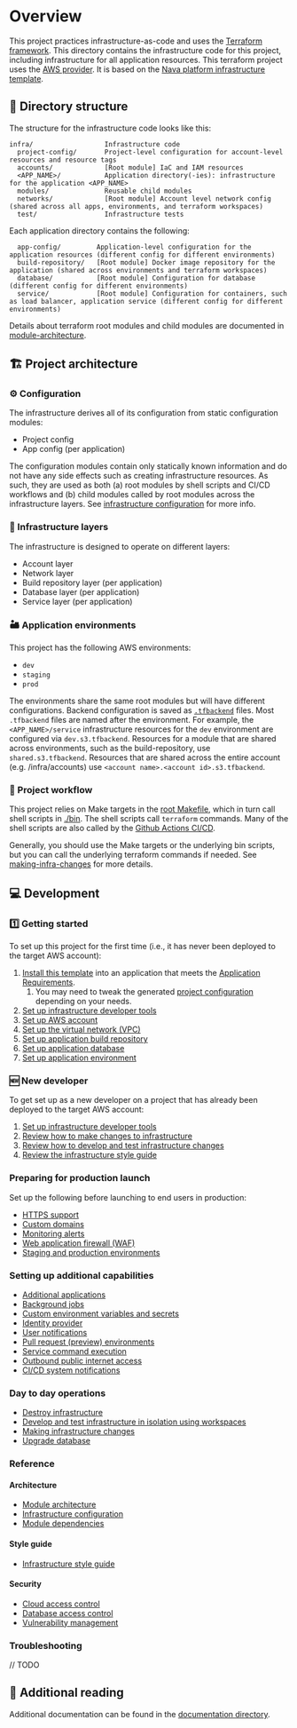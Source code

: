 # Overview

This project practices infrastructure-as-code and uses the [Terraform framework](https://www.terraform.io). This directory contains the infrastructure code for this project, including infrastructure for all application resources. This terraform project uses the [AWS provider](https://registry.terraform.io/providers/hashicorp/aws/latest/docs). It is based on the [Nava platform infrastructure template](https://github.com/navapbc/template-infra).

## 📂 Directory structure

The structure for the infrastructure code looks like this:

```text
infra/                  Infrastructure code
  project-config/       Project-level configuration for account-level resources and resource tags
  accounts/             [Root module] IaC and IAM resources
  <APP_NAME>/           Application directory(-ies): infrastructure for the application <APP_NAME>
  modules/              Reusable child modules
  networks/             [Root module] Account level network config (shared across all apps, environments, and terraform workspaces)
  test/                 Infrastructure tests
```

Each application directory contains the following:

```text
  app-config/         Application-level configuration for the application resources (different config for different environments)
  build-repository/   [Root module] Docker image repository for the application (shared across environments and terraform workspaces)
  database/           [Root module] Configuration for database (different config for different environments)
  service/            [Root module] Configuration for containers, such as load balancer, application service (different config for different environments)
```

Details about terraform root modules and child modules are documented in [module-architecture](/docs/infra/reference/module-architecture.md).

## 🏗️ Project architecture

### ⚙️ Configuration

The infrastructure derives all of its configuration from static configuration modules:

- Project config
- App config (per application)

The configuration modules contain only statically known information and do not have any side effects such as creating infrastructure resources. As such, they are used as both (a) root modules by shell scripts and CI/CD workflows and (b) child modules called by root modules across the infrastructure layers. See [infrastructure configuration](/docs/infra/reference/infrastructure-configuration.md) for more info.

### 🧅 Infrastructure layers

The infrastructure is designed to operate on different layers:

- Account layer
- Network layer
- Build repository layer (per application)
- Database layer (per application)
- Service layer (per application)

### 🏜️ Application environments

This project has the following AWS environments:

- `dev`
- `staging`
- `prod`

The environments share the same root modules but will have different configurations. Backend configuration is saved as [`.tfbackend`](https://developer.hashicorp.com/terraform/language/backend#file) files. Most `.tfbackend` files are named after the environment. For example, the `<APP_NAME>/service` infrastructure resources for the `dev` environment are configured via `dev.s3.tfbackend`. Resources for a module that are shared across environments, such as the build-repository, use `shared.s3.tfbackend`. Resources that are shared across the entire account (e.g. /infra/accounts) use `<account name>.<account id>.s3.tfbackend`.

### 🔀 Project workflow

This project relies on Make targets in the [root Makefile](/Makefile), which in turn call shell scripts in [./bin](/bin). The shell scripts call `terraform` commands. Many of the shell scripts are also called by the [Github Actions CI/CD](/.github/workflows).

Generally, you should use the Make targets or the underlying bin scripts, but you can call the underlying terraform commands if needed. See [making-infra-changes](/docs/infra/operations/making-infra-changes.md) for more details.

## 💻 Development

### 1️⃣ Getting started

To set up this project for the first time (i.e., it has never been deployed to the target AWS account):

1. [Install this template](/README.md#installation) into an application that meets the [Application Requirements](/README.md#application-requirements). 
    1. You may need to tweak the generated [project configuration](/infra/project-config/main.tf) depending on your needs. <!-- markdown-link-check-disable-line -->
2. [Set up infrastructure developer tools](/docs/infra/getting-started/set-up-infrastructure-tools.md)
3. [Set up AWS account](/docs/infra/getting-started/set-up-aws-account.md)
4. [Set up the virtual network (VPC)](/docs/infra/getting-started/set-up-network.md)
5. [Set up application build repository](/docs/infra/getting-started/set-up-app-build-repository.md)
6. [Set up application database](/docs/infra/getting-started/set-up-database.md)
7. [Set up application environment](/docs/infra/getting-started/set-up-app-env.md)

### 🆕 New developer

To get set up as a new developer on a project that has already been deployed to the target AWS account:

1. [Set up infrastructure developer tools](/docs/infra/getting-started/set-up-infrastructure-tools.md)
2. [Review how to make changes to infrastructure](/docs/infra/operations/making-infra-changes.md)
3. [Review how to develop and test infrastructure changes](/docs/infra/operations/develop-and-test-infrastructure-in-isolation-using-workspaces.md)
4. [Review the infrastructure style guide](/docs/infra/reference/style-guide.md)

### Preparing for production launch

Set up the following before launching to end users in production:

- [HTTPS support](/docs/infra/production-preparations/https-support.md)
- [Custom domains](/docs/infra/production-preparations/custom-domains.md)
- [Monitoring alerts](/docs/infra/production-preparations/monitoring-alerts.md)
- [Web application firewall (WAF)](/docs/infra/production-preparations/web-application-firewall.md)
- [Staging and production environments](../docs/infra/production-preparations/staging-and-production-environments.md)

### Setting up additional capabilities

- [Additional applications](../docs/infra/additional-capabilities/add-application.md)
- [Background jobs](../docs/infra/additional-capabilities/background-jobs.md)
- [Custom environment variables and secrets](../docs/infra/additional-capabilities/environment-variables-and-secrets.md)
- [Identity provider](../docs/infra/additional-capabilities/identity-provider.md)
- [User notifications](../docs/infra/additional-capabilities/notifications.md)
- [Pull request (preview) environments](../docs/infra/additional-capabilities/pull-request-environments.md)
- [Service command execution](../docs/infra/additional-capabilities/service-command-execution.md)
- [Outbound public internet access](../docs/infra/additional-capabilities/set-up-public-internet-access.md)
- [CI/CD system notifications](../docs/infra/additional-capabilities/system-notifications.md)

### Day to day operations

- [Destroy infrastructure](../docs/infra/operations/destroy-infrastructure.md)
- [Develop and test infrastructure in isolation using workspaces](../docs/infra/operations/develop-and-test-infrastructure-in-isolation-using-workspaces.md)
- [Making infrastructure changes](../docs/infra/operations/making-infra-changes.md)
- [Upgrade database](../docs/infra/operations/upgrade-database.md)

### Reference

#### Architecture

- [Module architecture](../docs/infra/reference/module-architecture.md)
- [Infrastructure configuration](../docs/infra/reference/infrastructure-configuration.md)
- [Module dependencies](../docs/infra/reference/module-dependencies.md)

#### Style guide

- [Infrastructure style guide](../docs/infra/reference/style-guide.md)

#### Security

- [Cloud access control](../docs/infra/reference/cloud-access-control.md)
- [Database access control](../docs/infra/reference/database-access-control.md)
- [Vulnerability management](../docs/infra/reference/vulnerability-management.md)

### Troubleshooting

// TODO

## 📇 Additional reading

Additional documentation can be found in the [documentation directory](/docs/infra).

